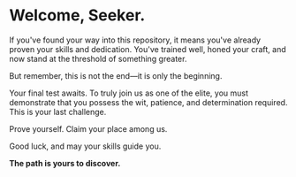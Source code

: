 # Welcome, Seeker.

If you've found your way into this repository, it means you've already proven your skills and dedication. You've trained well, honed your craft, and now stand at the threshold of something greater. 

But remember, this is not the end—it is only the beginning. 

Your final test awaits. To truly join us as one of the elite, you must demonstrate that you possess the wit, patience, and determination required. This is your last challenge.

Prove yourself. Claim your place among us.

Good luck, and may your skills guide you.

**The path is yours to discover.**
